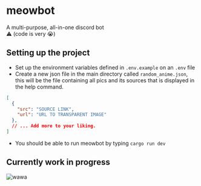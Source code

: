 # meowbot

A multi-purpose, all-in-one discord bot \
⚠️ (code is very :sob:)

## Setting up the project
* Set up the environment variables defined in `.env.example` on an `.env` file
* Create a new json file in the main directory called `random_anime.json`, this will be the file containing all pics and its sources that is displayed in the help command.
```json
[
  {
    "src": "SOURCE LINK",
    "url": "URL TO TRANSPARENT IMAGE"
  },
  // ... Add more to your liking.
]
```
* You should be able to run meowbot by typing `cargo run dev`

## Currently work in progress
![wawa](https://count.specifix.dev/get/@meowbot?theme=rule34)